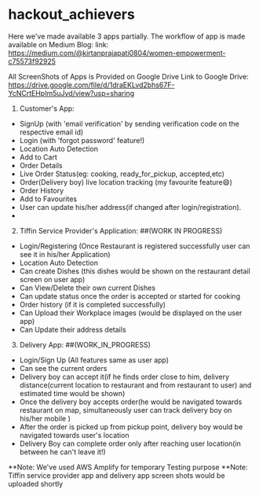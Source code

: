 # hackout_achievers

Here we've made available 3 apps partially.
The workflow of app is made available on Medium Blog: 
link: https://medium.com/@kirtanprajapati0804/women-empowerment-c75573f92925

All ScreenShots of Apps is Provided on Google Drive
Link to Google Drive: https://drive.google.com/file/d/1draEKLvd2bhs67F-YcNCrtEHpIm5uJvd/view?usp=sharing

1) Customer's App:
- SignUp (with 'email verification' by sending verification code on the respective email id)
- Login (with 'forgot password' feature!)
- Location Auto Detection
- Add to Cart
- Order Details
- Live Order Status(eg: cooking, ready_for_pickup, accepted,etc)
- Order(Delivery boy) live location tracking (my favourite feature😄)
- Order History
- Add to Favourites
- User can update his/her address(if changed after login/registration).
-
2) Tiffin Service Provider's Application: ##(WORK IN PROGRESS)
- Login/Registering (Once Restaurant is registered successfully user can see it in his/her Application)
- Location Auto Detection
- Can create Dishes (this dishes would be shown on the restaurant detail screen on user app)
- Can View/Delete their own current Dishes
- Can update status once the order is accepted or started for cooking
- Order history (if it is completed successfully)
- Can Upload their Workplace images (would be displayed on the user app)
- Can Update their address details

3) Delivery App: ##(WORK_IN_PROGRESS)
- Login/Sign Up (All features same as user app)
- Can see the current orders
- Delivery boy can accept it(if he finds order close to him, delivery distance(current location to restaurant and from restaurant to user) and estimated time would be shown)
- Once the delivery boy accepts order(he would be navigated towards restaurant on map, simultaneously user can track delivery boy on his/her mobile )
- After the order is picked up from pickup point, delivery boy would be navigated towards user's location
- Delivery Boy can complete order only after reaching user location(in between he can't leave it!)

**Note: We've used AWS Amplify for temporary Testing purpose
**Note: Tiffin service provider app and delivery app screen shots would be uploaded shortly

